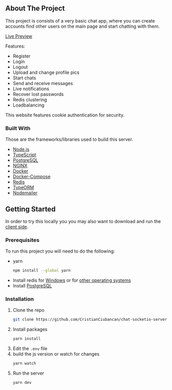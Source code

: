 <!-- ABOUT THE PROJECT -->
## About The Project

This project is consists of a very basic chat app, where you can create accounts find other users on the main page and start chatting with them.

[Live Preview](https://chatapp.happyoctopus.net/)

Features:
* Register
* Login
* Logout
* Upload and change profile pics
* Start chats
* Send and receive messages
* Live notifications
* Recover lost passwords
* Redis clustering
* Loadbalancing

This website features cookie authentication for security.



### Built With

Those are the frameworks/libraries used to build this server.

* [Node.js](https://nodejs.org/)
* [TypeScript](https://www.typescriptlang.org/)
* [PostgreSQL](https://www.postgresql.org/)
* [NGINX](https://www.nginx.com/)
* [Docker](https://www.docker.com/)
* [Docker-Compose](https://docs.docker.com/compose/)
* [Redis](https://redis.com/)
* [TypeORM](https://typeorm.io/#/)
* [Nodemailer](https://nodemailer.com/about/)



<!-- GETTING STARTED -->
## Getting Started

In order to try this locally you you may also want to download and run the [client side](https://github.com/CristianCiubancan/chat-client).

### Prerequisites

To run this project you will need to do the following:
* yarn
  ```sh
  npm install --global yarn
  ```
* Install redis for [Windows](https://github.com/microsoftarchive/redis/releases/tag/win-3.0.504) or for [other operating systems](https://redis.io/download)
* Install [PostgreSQL](https://www.postgresql.org/download/)
  
  
### Installation

1. Clone the repo
   ```sh
   git clone https://github.com/CristianCiubancan/chat-socketio-server
   ```
2. Install packages
   ```sh
   yarn install
   ```
3. Edit the `.env` file
4. build the js version or watch for changes
   ```sh
   yarn watch
   ```
5. Run the server
   ```sh
   yarn dev
   ```
